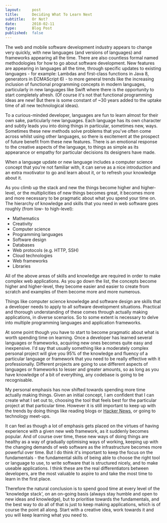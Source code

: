 ```yaml
---
layout:     post
title:      Deciding What To Learn Next
subtitle:   Or Not?
date:       2018-02-11
type:       Blog Post
published:  false
---
```



The web and mobile software development industry appears to change very quickly, with new languages (and versions of
languages) and frameworks appearing all the time. There are also countless formal named methodologies for how to go
about software development. New features are appearing in languages all the time, through specific updates to existing
languages - for example: Lambdas and first-class functions in Java 8, generators in ECMAScript 6) - to more general
trends like the increasing inclusion of functional programming concepts in modern languages, particularly in new
languages like Swift where there is the opportunity to start completely afresh. (Of course it's not that
functional programming ideas are new! But there is some constant of ~30 years added to the uptake time of
all new technological ideas).

To a curious-minded developer, languages are fun to learn almost for their own sake, particularly new languages. Each
language has its own character and subtly leads you into doing things in particular, sometimes new, ways. Sometimes these
new methods solve problems that you've often come across whilst using other languages, so there is excitement at the
prospect of future benefit from these new features. There is an emotional response to the creative aspects of the
language, to things as simple as its appearance or empathy for particular decisions its designers have made.

When a language update or new language includes a computer science concept that you're not familiar with, it can serve
as a nice introduction and an extra mxotivator to go and learn about it, or to refresh your knowledge about it.

As you climb up the stack and new the things become higher and higher-level, or the multiplicities of new things becomes
great, it becomes more and more necessary to be pragmatic about what you spend your time on. The hierarchy of knowledge
and skills that you need in web software goes roughly (from low- to high-level):

* Mathematics
* Creativity
* Computer science
* Programming languages
* Software design
* Databases
* Web protocols (e.g. HTTP, SSH)
* Cloud technologies
* Web frameworks
* Libraries

All of the above areas of skills and knowledge are required in order to make complex web applications. As you go down
the list, the concepts become higher and higher-level, they become easier and easier to create from scratch and examples
of them become more and more numerous.

Things like computer science knowledge and software design are skills that a developer needs to apply to all
software development situations. Practical and thorough understanding of these comes through actually making applications,
in diverse scenarios. So to some extent is necessary to delve into multiple programming languages and application
frameworks.

At some point though you have to start to become pragmatic about what is worth spending time on learning. Once a developer
has learned several languages or frameworks, acquiring new ones becomes quite easy and inexpensive. I'd say that usually something like
a moderately complex personal project will give you 95% of the knowledge and fluency of a particular language or framework
that you need to be really effective with it professionally. Different projects are going to use different aspects
of languages or frameworks to lesser and greater amounts, so as long as you have knowledge of a bit of everything,
any codebase is going to be recognisable.

My personal emphasis has now shifted towards spending more time actually making things. Given an initial concept,
I am confident that I can create what I set out to, choosing the tool that feels best for the particular project at that particular time.
However it is still important to keep up with the trends by doing things like reading blogs or [Hacker News](https://news.ycombinator.com), or going
to technology meet-ups.

It can feel as though a lot of emphasis gets placed on the virtues of having experience with a given new web framework, as
it suddenly becomes popular. And of course over time, these new ways of doing things are healthy as a way of gradually
optimising ways of working, keeping up with the changing demands of web software as the infrastructure becomes more
powerful over time. But I do think it's important to keep the focus on the fundamentals - the fundamental skills
of being able to choose the right tool or language to use, to write software that is structured nicely, and to make
useable applications. I think these are the real differentiators between developers, are the most valuable to aspire to and take the most time to learn
in the first place.

Therefore the natural conclusion is to spend good time at every level of the 'knowledge stack', on an on-going basis
(always stay humble and open to new ideas and knowledge), but to prioritise towards the fundamentals, and the
best way to do all of that is just to keep making applications, which is of course the point all along. Start with a creative
idea, work towards it and you will keep learning what you need to.